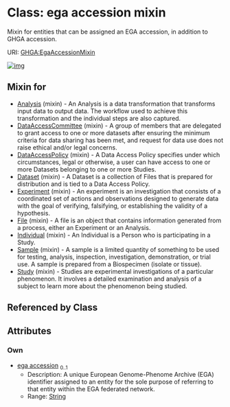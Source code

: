 
# Class: ega accession mixin


Mixin for entities that can be assigned an EGA accession, in addition to GHGA accession.

URI: [GHGA:EgaAccessionMixin](https://w3id.org/GHGA/EgaAccessionMixin)


[![img](https://yuml.me/diagram/nofunky;dir:TB/class/[Study]uses%20-.->[EgaAccessionMixin&#124;ega_accession:string%20%3F],[Sample]uses%20-.->[EgaAccessionMixin],[Individual]uses%20-.->[EgaAccessionMixin],[File]uses%20-.->[EgaAccessionMixin],[Experiment]uses%20-.->[EgaAccessionMixin],[Dataset]uses%20-.->[EgaAccessionMixin],[DataAccessPolicy]uses%20-.->[EgaAccessionMixin],[DataAccessCommittee]uses%20-.->[EgaAccessionMixin],[Analysis]uses%20-.->[EgaAccessionMixin],[Study],[Sample],[Individual],[File],[Experiment],[Dataset],[DataAccessPolicy],[DataAccessCommittee],[Analysis])](https://yuml.me/diagram/nofunky;dir:TB/class/[Study]uses%20-.->[EgaAccessionMixin&#124;ega_accession:string%20%3F],[Sample]uses%20-.->[EgaAccessionMixin],[Individual]uses%20-.->[EgaAccessionMixin],[File]uses%20-.->[EgaAccessionMixin],[Experiment]uses%20-.->[EgaAccessionMixin],[Dataset]uses%20-.->[EgaAccessionMixin],[DataAccessPolicy]uses%20-.->[EgaAccessionMixin],[DataAccessCommittee]uses%20-.->[EgaAccessionMixin],[Analysis]uses%20-.->[EgaAccessionMixin],[Study],[Sample],[Individual],[File],[Experiment],[Dataset],[DataAccessPolicy],[DataAccessCommittee],[Analysis])

## Mixin for

 * [Analysis](Analysis.md) (mixin)  - An Analysis is a data transformation that transforms input data to output data. The workflow used to achieve this transformation and the individual steps are also captured.
 * [DataAccessCommittee](DataAccessCommittee.md) (mixin)  - A group of members that are delegated to grant access to one or more datasets after ensuring the minimum criteria for data sharing has been met, and request for data use does not raise ethical and/or legal concerns.
 * [DataAccessPolicy](DataAccessPolicy.md) (mixin)  - A Data Access Policy specifies under which circumstances, legal or otherwise, a user can have access to one or more Datasets belonging to one or more Studies.
 * [Dataset](Dataset.md) (mixin)  - A Dataset is a collection of Files that is prepared for distribution and is tied to a Data Access Policy.
 * [Experiment](Experiment.md) (mixin)  - An experiment is an investigation that consists of a coordinated set of actions and observations designed to generate data with the goal of verifying, falsifying, or establishing the validity of a hypothesis.
 * [File](File.md) (mixin)  - A file is an object that contains information generated from a process, either an Experiment or an Analysis.
 * [Individual](Individual.md) (mixin)  - An Individual is a Person who is participating in a Study.
 * [Sample](Sample.md) (mixin)  - A sample is a limited quantity of something to be used for testing, analysis, inspection, investigation, demonstration, or trial use. A sample is prepared from a Biospecimen (isolate or tissue).
 * [Study](Study.md) (mixin)  - Studies are experimental investigations of a particular phenomenon. It involves a detailed examination and analysis of a subject to learn more about the phenomenon being studied.

## Referenced by Class


## Attributes


### Own

 * [ega accession](ega_accession.md)  <sub>0..1</sub>
     * Description: A unique European Genome-Phenome Archive (EGA) identifier assigned to an entity for the sole purpose of referring to that entity within the EGA federated network.
     * Range: [String](types/String.md)
